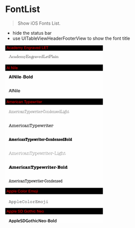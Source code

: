 # FontList


> Show iOS Fonts List.

* hide the status bar
* use UITableViewHeaderFooterView to show the font title

![demo.gif图片](/demo.gif) 

